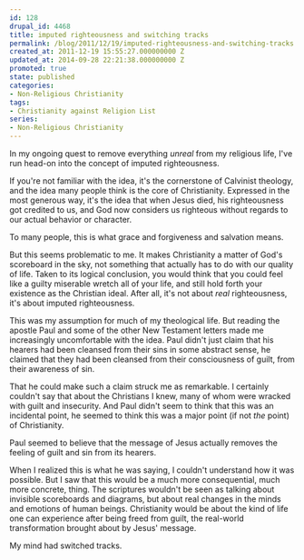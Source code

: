 ```yaml
---
id: 128
drupal_id: 4468
title: imputed righteousness and switching tracks
permalink: /blog/2011/12/19/imputed-righteousness-and-switching-tracks
created_at: 2011-12-19 15:55:27.000000000 Z
updated_at: 2014-09-28 22:21:38.000000000 Z
promoted: true
state: published
categories:
- Non-Religious Christianity
tags:
- Christianity against Religion List
series:
- Non-Religious Christianity
---
```

In my ongoing quest to remove everything *unreal* from my religious life, I've run head-on into the concept of imputed righteousness.

If you're not familiar with the idea, it's the cornerstone of Calvinist theology, and the idea many people think is the core of Christianity. Expressed in the most generous way, it's the idea that when Jesus died, his righteousness got credited to us, and God now considers us righteous without regards to our actual behavior or character.

To many people, this is what grace and forgiveness and salvation means.

But this seems problematic to me. It makes Christianity a matter of God's scoreboard in the sky, not something that actually has to do with our quality of life. Taken to its logical conclusion, you would think that you could feel like a guilty miserable wretch all of your life, and still hold forth your existence as the Christian ideal. After all, it's not about *real* righteousness, it's about imputed righteousness.

This was my assumption for much of my theological life. But reading the apostle Paul and some of the other New Testament letters made me increasingly uncomfortable with the idea. Paul didn't just claim that his hearers had been cleansed from their sins in some abstract sense, he claimed that they had been cleansed from their consciousness of guilt, from their awareness of sin.

That he could make such a claim struck me as remarkable. I certainly couldn't say that about the Christians I knew, many of whom were wracked with guilt and insecurity. And Paul didn't seem to think that this was an incidental point, he seemed to think this was a major point (if not *the* point) of Christianity.

Paul seemed to believe that the message of Jesus actually removes the feeling of guilt and sin from its hearers.

When I realized this is what he was saying, I couldn't understand how it was possible. But I saw that this would be a much more consequential, much more concrete, thing. The scriptures wouldn't be seen as talking about invisible scoreboards and diagrams, but about real changes in the minds and emotions of human beings. Christianity would be about the kind of life one can experience after being freed from guilt, the real-world transformation brought about by Jesus' message. 

My mind had switched tracks.
